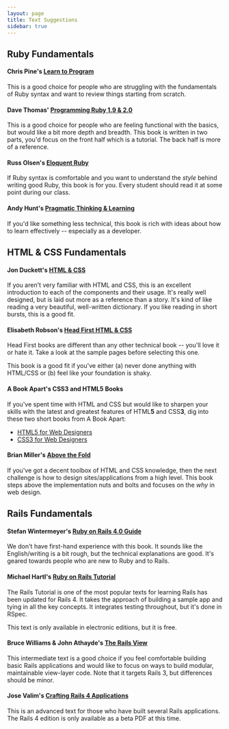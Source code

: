 ```yaml
---
layout: page
title: Text Suggestions
sidebar: true
---
```


## Ruby Fundamentals

#### Chris Pine's [Learn to Program](http://www.amazon.com/gp/product/1934356360/ref=as_li_ss_tl?ie=UTF8&camp=1789&creative=390957&creativeASIN=1934356360&linkCode=as2&tag=jumplab-20)

This is a good choice for people who are struggling with the fundamentals of Ruby syntax and want to review things starting from scratch.

#### Dave Thomas' [Programming Ruby 1.9 & 2.0](http://www.amazon.com/gp/product/1937785491/ref=as_li_ss_tl?ie=UTF8&camp=1789&creative=390957&creativeASIN=1937785491&linkCode=as2&tag=jumplab-20)

This is a good choice for people who are feeling functional with the basics, but would like a bit more depth and breadth. This book is written in two parts, you'd focus on the front half which is a tutorial. The back half is more of a reference.

#### Russ Olsen's [Eloquent Ruby](http://www.amazon.com/gp/product/0321584104/ref=as_li_ss_tl?ie=UTF8&camp=1789&creative=390957&creativeASIN=0321584104&linkCode=as2&tag=jumplab-20)

If Ruby syntax is comfortable and you want to understand the _style_ behind writing good Ruby, this book is for you. Every student should read it at some point during our class.

#### Andy Hunt's [Pragmatic Thinking & Learning](http://www.amazon.com/gp/product/1934356050/ref=as_li_ss_tl?ie=UTF8&camp=1789&creative=390957&creativeASIN=1934356050&linkCode=as2&tag=jumplab-20)

If you'd like something less technical, this book is rich with ideas about how to learn effectively -- especially as a developer.

## HTML & CSS Fundamentals

#### Jon Duckett's [HTML & CSS](http://www.amazon.com/gp/product/1118008189/ref=as_li_ss_tl?ie=UTF8&camp=1789&creative=390957&creativeASIN=1118008189&linkCode=as2&tag=jumplab-20)

If you aren't very familiar with HTML and CSS, this is an excellent introduction to each of the components and their usage. It's really well designed, but is laid out more as a reference than a story. It's kind of like reading a very beautiful, well-written dictionary. If you like reading in short bursts, this is a good fit.

#### Elisabeth Robson's [Head First HTML & CSS](http://www.amazon.com/gp/product/0596159900/ref=as_li_ss_tl?ie=UTF8&camp=1789&creative=390957&creativeASIN=0596159900&linkCode=as2&tag=jumplab-20)

Head First books are different than any other technical book -- you'll love it or hate it. Take a look at the sample pages before selecting this one.

This book is a good fit if you've either (a) never done anything with HTML/CSS or (b) feel like your foundation is shaky.

#### A Book Apart's CSS3 and HTML5 Books

If you've spent time with HTML and CSS but would like to sharpen your skills with the latest and greatest features of HTML**5** and CSS**3**, dig into these two short books from A Book Apart:

* [HTML5 for Web Designers](http://www.abookapart.com/products/html5-for-web-designers)
* [CSS3 for Web Designers](http://www.abookapart.com/products/css3-for-web-designers)

#### Brian Miller's [Above the Fold](http://www.amazon.com/gp/product/144030842X/ref=as_li_ss_tl?ie=UTF8&camp=1789&creative=390957&creativeASIN=144030842X&linkCode=as2&tag=jumplab-20)

If you've got a decent toolbox of HTML and CSS knowledge, then the next challenge is how to design sites/applications from a high level. This book steps above the implementation nuts and bolts and focuses on the *why* in web design.

## Rails Fundamentals

#### Stefan Wintermeyer's [Ruby on Rails 4.0 Guide](http://www.amazon.com/Ruby-Rails-4-0-Guide-guide/dp/1491054484/ref=pd_sim_b_20)

We don't have first-hand experience with this book. It sounds like the English/writing is a bit rough, but the technical explanations are good. It's geared towards people who are new to Ruby and to Rails.

#### Michael Hartl's [Ruby on Rails Tutorial](http://ruby.railstutorial.org/ruby-on-rails-tutorial-book?version=4.0#top)

The Rails Tutorial is one of the most popular texts for learning Rails has been updated for Rails 4. It takes the approach of building a sample app and tying in all the key concepts. It integrates testing throughout, but it's done in RSpec.

This text is only available in electronic editions, but it is free.

#### Bruce Williams & John Athayde's [The Rails View](http://www.amazon.com/The-Rails-View-Maintainable-Experience/dp/1934356875/ref=sr_1_14?ie=UTF8&qid=1382969067&sr=8-14&keywords=rails)

This intermediate text is a good choice if you feel comfortable building basic Rails applications and would like to focus on ways to build modular, maintainable view-layer code. Note that it targets Rails 3, but differences should be minor.

#### Jose Valim's [Crafting Rails 4 Applications](http://pragprog.com/book/jvrails2/crafting-rails-4-applications)

This is an advanced text for those who have built several Rails applications. The Rails 4 edition is only available as a beta PDF at this time.
